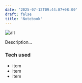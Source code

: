 ```yaml
---
date: '2025-07-12T09:44:07+08:00'
draft: false
title: 'Notebook'
---
```


![alt](//via.placeholder.com/640x150)

Description...

### Tech used

* item
* item
* item
